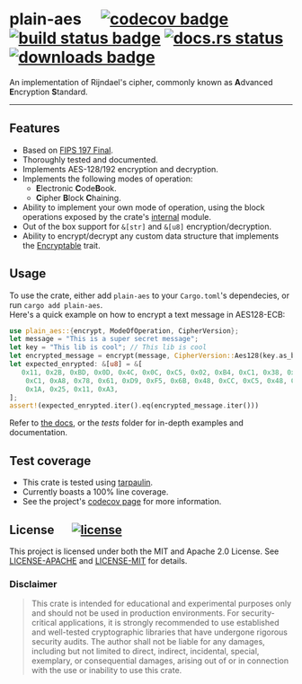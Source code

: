 # plain-aes &emsp;[![codecov badge]][codecov link] [![build status badge]][travisci]  [![docs.rs status]][docs.rs] [![downloads badge]][crates.io]

[docs.rs]: https://docs.rs/plain-aes/latest/
[docs.rs status]: https://img.shields.io/docsrs/plain-aes
[codecov badge]: https://codecov.io/gh/emdCatalyst/plain-aes/branch/master/graph/badge.svg?token=2W043B5A8G
[codecov link]: https://codecov.io/gh/emdCatalyst/plain-aes
[build status badge]: https://app.travis-ci.com/emdCatalyst/plain-aes.svg?token=DeyV4My8VyqbJ4HAgzPE
[travisci]: https://app.travis-ci.com/emdCatalyst/plain-aes
[downloads badge]: https://img.shields.io/crates/d/plain-aes
[crates.io]: https://crates.io/crates/plain-aes

An implementation of Rijndael's cipher, commonly known as **A**dvanced **E**ncryption **S**tandard.

---

## Features

- Based on [FIPS 197 Final].
- Thoroughly tested and documented.
- Implements AES-128/192 encryption and decryption.
- Implements the following modes of operation:
  - **E**lectronic **C**ode**B**ook.
  - **C**ipher **B**lock **C**haining.
- Ability to implement your own mode of operation, using the block operations exposed by the crate's [internal] module.
- Out of the box support for `&[str]` and `&[u8]` encryption/decryption.
- Ability to encrypt/decrypt any custom data structure that implements the [Encryptable] trait.

[FIPS 197 Final]: https://csrc.nist.gov/pubs/fips/197/final
[Encryptable]: https://docs.rs/plain-aes/latest/plain-aes/trait.Encryptable.html
[internal]: https://docs.rs/plain-aes/latest/plain-aes/internal/index.html

## Usage

To use the crate, either add `plain-aes` to your `Cargo.toml`'s dependecies, or run `cargo add plain-aes`.\
Here's a quick example on how to encrypt a text message in AES128-ECB:

```rust
use plain_aes::{encrypt, ModeOfOperation, CipherVersion};
let message = "This is a super secret message";
let key = "This lib is cool"; // This lib is cool
let encrypted_message = encrypt(message, CipherVersion::Aes128(key.as_bytes(), ModeOfOperation::ECB)).unwrap();
let expected_enrypted: &[u8] = &[
   0x11, 0x2B, 0xBD, 0x0D, 0x4C, 0x0C, 0xC5, 0x02, 0xB4, 0xC1, 0x38, 0xFD, 0x9A, 0x56,
    0xC1, 0xA8, 0x78, 0x61, 0xD9, 0xF5, 0x6B, 0x48, 0xCC, 0xC5, 0x48, 0x14, 0xF2, 0x8C,
    0x1A, 0x25, 0x11, 0xA3,
];
assert!(expected_enrypted.iter().eq(encrypted_message.iter()))
```

Refer to [the docs][docs.rs], or the *tests* folder for in-depth examples and documentation.

## Test coverage

- This crate is tested using [tarpaulin].
- Currently boasts a 100% line coverage.
- See the project's [codecov page][codecov link] for more information.

[tarpaulin]: https://github.com/xd009642/tarpaulin

## License &emsp; [![license]][crates.io]

[license]: https://img.shields.io/crates/l/plain-aes

This project is licensed under both the MIT and Apache 2.0 License.
See [LICENSE-APACHE](LICENSE-APACHE) and [LICENSE-MIT](LICENSE-MIT) for details.

### Disclaimer

> This crate is intended for educational and experimental purposes only and should not be used in production environments. For security-critical applications, it is strongly recommended to use established and well-tested cryptographic libraries that have undergone rigorous security audits.
> The author shall not be liable for any damages, including but not limited to direct, indirect, incidental, special, exemplary, or consequential damages, arising out of or in connection with the use or inability to use this crate.
